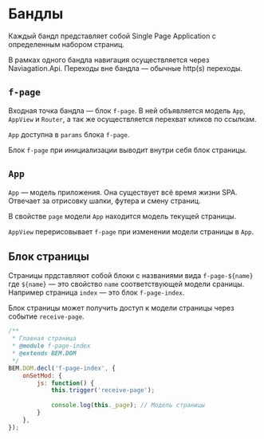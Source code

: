 # Бандлы
Каждый бандл представляет собой Single Page Application с определенным набором страниц.

В рамках одного бандла навигация осуществляется через Naviagation.Api. Переходы вне бандла — обычные http(s) переходы.

## `f-page`

Входная точка бандла — блок `f-page`.
В ней объявляется модель `App`, `AppView` и `Router`, а так же осуществляется перехват кликов по ссылкам.

`App` доступна в `params` блока `f-page`.

Блок `f-page` при инициализации выводит внутри себя блок страницы.

## `App`

`App` — модель приложения. Она существует всё время жизни SPA. Отвечает за отрисовку шапки, футера и смену страниц.

В свойстве `page` модели `App` находится модель текущей страницы.

`AppView` перерисовывает `f-page` при изменении модели страницы в `App`.

## Блок страницы
Страницы прдставляют собой блоки с названиями вида `f-page-${name}` где `${name}` — это свойство `name` соответствующей модели сраницы.
Например страница `index` — это блок `f-page-index`.

Блок страницы может получить доступ к модели страницы через событие `receive-page`.

```js
/**
 * Главная страница
 * @module f-page-index
 * @extends BEM.DOM
 */
BEM.DOM.decl('f-page-index', {
    onSetMod: {
        js: function() {
            this.trigger('receive-page');
            
            console.log(this._page); // Модель страницы 
        }
    },
});
```
